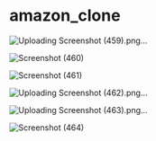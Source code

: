 # amazon_clone

![Uploading Screenshot (459).png…]()

![Screenshot (460)](https://github.com/aarthianushree/amazon_clone/assets/91659418/1f1d11bb-d45f-4de3-8537-dad94af90398)

![Screenshot (461)](https://github.com/aarthianushree/amazon_clone/assets/91659418/7f4b2adf-b162-4913-9220-aac80433860a)

![Uploading Screenshot (462).png…]()

![Uploading Screenshot (463).png…]()

![Screenshot (464)](https://github.com/aarthianushree/amazon_clone/assets/91659418/c37e9f91-33ea-4cc1-980c-74ff18c8d43e)


